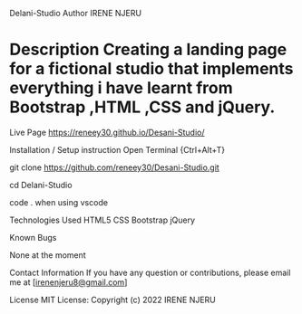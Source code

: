 Delani-Studio
Author
IRENE NJERU

<h1>Description
Creating a landing page for a fictional studio that implements everything i  have learnt from Bootstrap ,HTML ,CSS and jQuery. 
</h1>

Live Page
https://reneey30.github.io/Desani-Studio/

Installation / Setup instruction
Open Terminal {Ctrl+Alt+T}

git clone https://github.com/reneey30/Desani-Studio.git

cd Delani-Studio

code . when using vscode

Technologies Used
HTML5
CSS
Bootstrap
jQuery

Known Bugs

None at the moment

Contact Information
If you have any question or contributions, please email me at [irenenjeru8@gmail.com]

License
MIT License:
Copyright (c) 2022 IRENE NJERU
